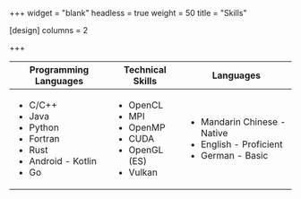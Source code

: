 +++
widget = "blank"
headless = true
weight = 50
title = "Skills"

[design]
    columns = 2

+++


<table>
  <thead>
    <tr>
      <th>Programming Languages</th>
      <th>Technical Skills</th>
      <th>Languages</th>
    </tr>
  </thead>
  <tbody>
    <tr>
      <td><ul><li>C/C++</li><li>Java</li><li>Python</li><li>Fortran</li><li>Rust</li><li>Android - Kotlin</li><li>Go</li></ul></td>
      <td><ul><li>OpenCL</li><li>MPI</li><li>OpenMP</li><li>CUDA</li><li>OpenGL (ES)</li><li>Vulkan</li></ul></td>
      <td><ul><li>Mandarin Chinese - Native</li><li>English - Proficient</li><li>German - Basic</li></ul></td>
    </tr>
  </tbody>
</table>